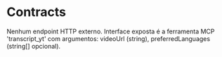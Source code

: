 # Contracts

Nenhum endpoint HTTP externo. Interface exposta é a ferramenta MCP 'transcript_yt' com argumentos: videoUrl (string), preferredLanguages (string[] opcional).
